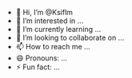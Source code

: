 - 👋 Hi, I’m @Ksiflm
- 👀 I’m interested in ...
- 🌱 I’m currently learning ...
- 💞️ I’m looking to collaborate on ...
- 📫 How to reach me ...
- 😄 Pronouns: ...
- ⚡ Fun fact: ...

<!---
Ksiflm/Ksiflm is a ✨ special ✨ repository because its `README.md` (this file) appears on your GitHub profile.
You can click the Preview link to take a look at your changes.
--->
